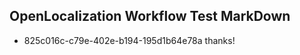 ## OpenLocalization Workflow Test MarkDown
* 825c016c-c79e-402e-b194-195d1b64e78a thanks!

<!--HONumber=Jul16_HO3-->


